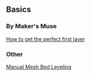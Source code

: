 ## Basics

### By Maker's Muse
[How to get the perfect first layer](https://www.youtube.com/watch?v=Fo42S22BTwg)



### Other
[Manual Mesh Bed Leveling](https://www.youtube.com/watch?v=X6lnlc-Vu-A)